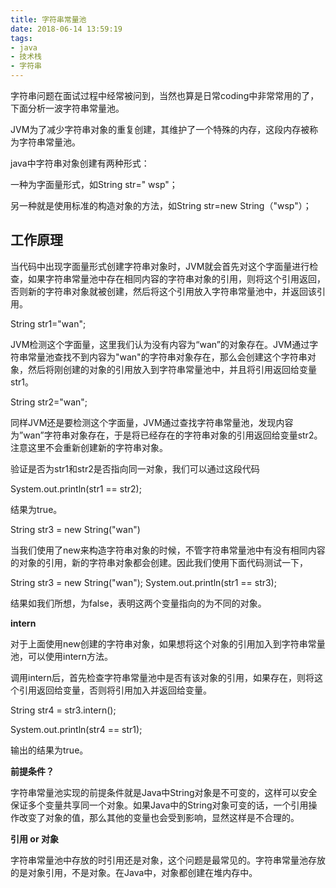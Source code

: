 ```yaml
---
title: 字符串常量池
date: 2018-06-14 13:59:19
tags:
- java
- 技术栈
- 字符串
---
```




字符串问题在面试过程中经常被问到，当然也算是日常coding中非常常用的了，下面分析一波字符串常量池。



JVM为了减少字符串对象的重复创建，其维护了一个特殊的内存，这段内存被称为字符串常量池。

java中字符串对象创建有两种形式：

一种为字面量形式，如String str=" wsp"；

另一种就是使用标准的构造对象的方法，如String str=new String（"wsp"）；

## 工作原理

当代码中出现字面量形式创建字符串对象时，JVM就会首先对这个字面量进行检查，如果字符串常量池中存在相同内容的字符串对象的引用，则将这个引用返回，否则新的字符串对象就被创建，然后将这个引用放入字符串常量池中，并返回该引用。

String str1="wan";

JVM检测这个字面量，这里我们认为没有内容为“wan”的对象存在。JVM通过字符串常量池查找不到内容为"wan"的字符串对象存在，那么会创建这个字符串对象，然后将刚创建的对象的引用放入到字符串常量池中，并且将引用返回给变量str1。

String str2="wan";

同样JVM还是要检测这个字面量，JVM通过查找字符串常量池，发现内容为”wan”字符串对象存在，于是将已经存在的字符串对象的引用返回给变量str2。注意这里不会重新创建新的字符串对象。

验证是否为str1和str2是否指向同一对象，我们可以通过这段代码

System.out.println(str1 == str2);

结果为true。

String str3 = new String("wan")

当我们使用了new来构造字符串对象的时候，不管字符串常量池中有没有相同内容的对象的引用，新的字符串对象都会创建。因此我们使用下面代码测试一下，

String str3 = new String("wan");
System.out.println(str1 == str3);

结果如我们所想，为false，表明这两个变量指向的为不同的对象。

**intern**

对于上面使用new创建的字符串对象，如果想将这个对象的引用加入到字符串常量池，可以使用intern方法。

调用intern后，首先检查字符串常量池中是否有该对象的引用，如果存在，则将这个引用返回给变量，否则将引用加入并返回给变量。

String str4 = str3.intern();

System.out.println(str4 == str1);

输出的结果为true。

**前提条件？**

字符串常量池实现的前提条件就是Java中String对象是不可变的，这样可以安全保证多个变量共享同一个对象。如果Java中的String对象可变的话，一个引用操作改变了对象的值，那么其他的变量也会受到影响，显然这样是不合理的。

**引用 or 对象**

字符串常量池中存放的时引用还是对象，这个问题是最常见的。字符串常量池存放的是对象引用，不是对象。在Java中，对象都创建在堆内存中。

 